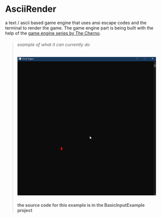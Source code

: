 # AsciiRender
a text / ascii based game engine that uses ansi escape codes and the terminal to render the game.
The game engine part is being built with the help of the [game engine series by The Cherno](https://www.youtube.com/watch?v=JxIZbV_XjAs&list=PLlrATfBNZ98dC-V-N3m0Go4deliWHPFwT).

> ###### *example of what it can currently do*
> <img src="Resources/AREarlyExample.gif" width=450 height=450>
> 
> #### the source code for this example is in the BasicInputExample project

